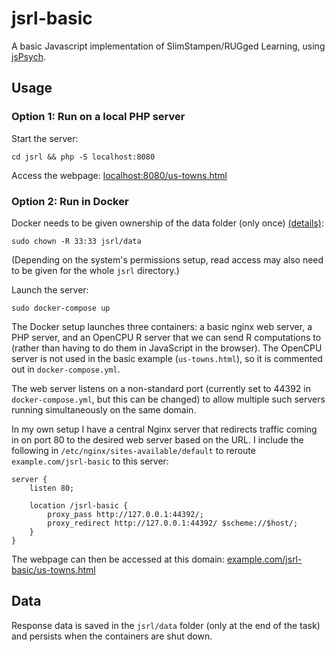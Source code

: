 # jsrl-basic

A basic Javascript implementation of SlimStampen/RUGged Learning, using [jsPsych](https://www.jspsych.org/).

## Usage

### Option 1: Run on a local PHP server

Start the server:

    cd jsrl && php -S localhost:8080

Access the webpage: [localhost:8080/us-towns.html](localhost:8080/us-towns.html)



### Option 2: Run in Docker

Docker needs to be given ownership of the data folder (only once) [(details)](https://stackoverflow.com/questions/3740152/how-do-i-set-chmod-for-a-folder-and-all-of-its-subfolders-and-files):

    sudo chown -R 33:33 jsrl/data

(Depending on the system's permissions setup, read access may also need to be given for the whole `jsrl` directory.)

Launch the server:

    sudo docker-compose up

The Docker setup launches three containers: a basic nginx web server, a PHP server, and an OpenCPU R server that we can send R computations to (rather than having to do them in JavaScript in the browser). The OpenCPU server is not used in the basic example (`us-towns.html`), so it is commented out in `docker-compose.yml`.

The web server listens on a non-standard port (currently set to 44392 in `docker-compose.yml`, but this can be changed) to allow multiple such servers running simultaneously on the same domain.

In my own setup I have a central Nginx server that redirects traffic coming in on port 80 to the desired web server based on the URL.
I include the following in `/etc/nginx/sites-available/default` to reroute `example.com/jsrl-basic` to this server:

    server {
        listen 80;

        location /jsrl-basic {
            proxy_pass http://127.0.0.1:44392/;
            proxy_redirect http://127.0.0.1:44392/ $scheme://$host/;
        }
    }



The webpage can then be accessed at this domain: [example.com/jsrl-basic/us-towns.html](example.com/jsrl-basic/us-towns.html)


## Data

Response data is saved in the `jsrl/data` folder (only at the end of the task) and persists when the containers are shut down.


